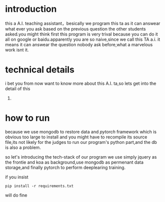 # introduction
this a A.I. teaching assistant，besically we program this ta as it can answear what ever you ask based on the previous question the other students asked.you might think first this program is very trival because you can do it all on google or baidu.apparently you are so naive,since we call this TA a.i. it means it can answear the question nobody ask before,what a marvelous work isnt it.

# technical details
i bet you from now want to know more about this A.I. ta,so lets get into the detail of this 

1.  

# how to run
because we use mongodb to restore data and *pytorch* framework which is obvious too large to install and you might have to recompile its source file,its not likely for the judges to run our program's python part,and the db is also a problem.

so let's introducing the tech-stack of our program we use simply jquery as the frontie and koa as background,use mongodb as permenant data storage,and finally pytorch to perform deeplearing training.

if you insist
```
pip install -r requirements.txt
```
will do fine

